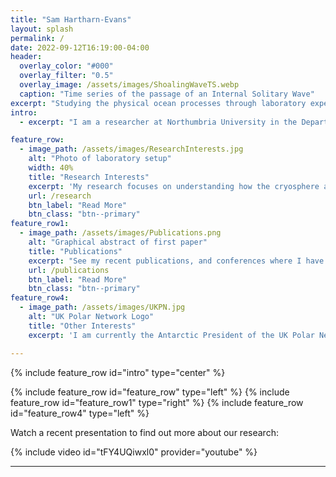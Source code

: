 ```yaml
---
title: "Sam Hartharn-Evans"
layout: splash
permalink: /
date: 2022-09-12T16:19:00-04:00
header:
  overlay_color: "#000"
  overlay_filter: "0.5"
  overlay_image: /assets/images/ShoalingWaveTS.webp
  caption: "Time series of the passage of an Internal Solitary Wave"
excerpt: "Studying the physical ocean processes through laboratory experiments and lab-scale simulations."
intro: 
  - excerpt: "I am a researcher at Northumbria University in the Department of Geography and Environmental Sciences. I have an interest in understanding the physical processes in the ocean, and how they interact with different elements of the earth system. In particular, I research the processes surrounding the ice in the polar oceans, investigating the interactions between ice shelves ice and buoyant meltwater plumes in the laboratory (and laboratory scale numerical modelling). Previously I studied for a BSc in Marine Biology and Oceanography, an MSc in Physical Oceanography at Bangor University, and PhD in Applied Mathematics at Newcastle University. I maintain an interest in multidisciplinary applications of physical oceanography, and how these interact with the fluid dynamics."

feature_row:
  - image_path: /assets/images/ResearchInterests.jpg
    alt: "Photo of laboratory setup"
    width: 40%
    title: "Research Interests"
    excerpt: 'My research focuses on understanding how the cryosphere and oceans interact in a variety of scales. My BSc and MSc dissertations both investigated how large-scale freshwater patterns could influence the transfer of heat from warm Atlantic water to waters at the surface (and subsequently ice). My PhD Project, titled “internal solitary waves in ice-covered waters”, turns to more of a process-based approach. This project investigates how oceanic internal solitary waves (which are waves travel along density interfaces within the water column, and act in a “solitary” manner) interacts with sea ice. This research is primarily laboratory based, using a 7m long flume tank in our laboratory, along with numerical simulations.'
    url: /research
    btn_label: "Read More"
    btn_class: "btn--primary"
feature_row1:
  - image_path: /assets/images/Publications.png
    alt: "Graphical abstract of first paper"
    title: "Publications"
    excerpt: "See my recent publications, and conferences where I have recently presented, or am soon to present at"
    url: /publications
    btn_label: "Read More"
    btn_class: "btn--primary"
feature_row4:
  - image_path: /assets/images/UKPN.jpg
    alt: "UK Polar Network Logo"
    title: "Other Interests"
    excerpt: 'I am currently the Antarctic President of the UK Polar Network ([UKPN](https://polarnetwork.org/)), organising workshops, education and outreach opportunities for early career polar researchers, and providing networking opportunities that supports the next generation of polar researchers. I have experience demonstrating, and have outreach experience both delivering sessions and organising larger projects as part of the ONE Planet Outreach project. In my spare time, I enjoy cycling, swimming, and am a keen trombone player, playing with a local 2nd section brass band, Felling Band, and acting as charity trustee of the [UniBrass Foundation](https://www.unibrass.co.uk) to support university level brass banding.'

---
```


{% include feature_row id="intro" type="center" %}

{% include feature_row id="feature_row" type="left" %}
{% include feature_row id="feature_row1" type="right" %}
{% include feature_row id="feature_row4" type="left" %}

Watch a recent presentation to find out more about our research:
<div style="width:650px; float: center">
    {% include video id="tFY4UQiwxl0" provider="youtube" %}
</div>

---

